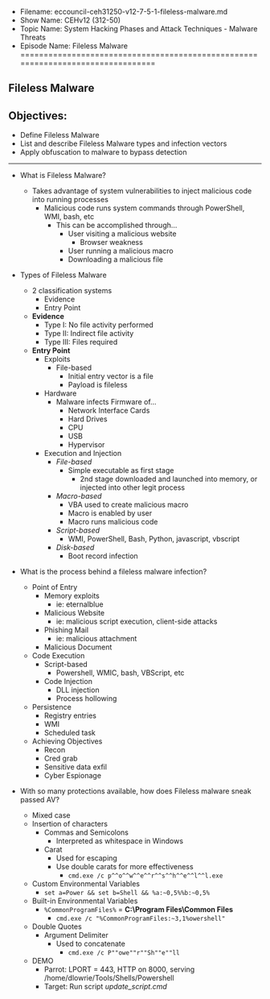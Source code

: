 - Filename: eccouncil-ceh31250-v12-7-5-1-fileless-malware.md
- Show Name: CEHv12 (312-50)
- Topic Name: System Hacking Phases and Attack Techniques - Malware Threats
- Episode Name: Fileless Malware
================================================================================


Fileless Malware
--------------------------------------------------------------------------------

Objectives:
--------------------------------------------------------------------------------
- Define Fileless Malware
- List and describe Fileless Malware types and infection vectors
- Apply obfuscation to malware to bypass detection
--------------------------------------------------------------------------------


+ What is Fileless Malware?
  - Takes advantage of system vulnerabilities to inject malicious code into
    running processes
    + Malicious code runs system commands through PowerShell, WMI, bash, etc
      - This can be accomplished through...
        + User visiting a malicious website
          - Browser weakness
        + User running a malicious macro
        + Downloading a malicious file 
+ Types of Fileless Malware
  - 2 classification systems
    + Evidence
    + Entry Point
  - **Evidence**
    + Type I: No file activity performed
    + Type II: Indirect file activity
    + Type III: Files required
  - **Entry Point**
    + Exploits
      - File-based
        + Initial entry vector is a file
        + Payload is fileless
    + Hardware
      - Malware infects Firmware of...
        + Network Interface Cards
        + Hard Drives
        + CPU
        + USB
        + Hypervisor
    + Execution and Injection
      - *File-based*
        + Simple executable as first stage
          - 2nd stage downloaded and launched into memory, or injected into
            other legit process
      - *Macro-based*
        + VBA used to create malicious macro
        + Macro is enabled by user
        + Macro runs malicious code
      - *Script-based*
        + WMI, PowerShell, Bash, Python, javascript, vbscript
      - *Disk-based*
        + Boot record infection

+ What is the process behind a fileless malware infection?
  - Point of Entry
    + Memory exploits
      - ie: eternalblue
    + Malicious Website
      - ie: malicious script execution, client-side attacks
    + Phishing Mail
      - ie: malicious attachment
    + Malicious Document
  - Code Execution
    + Script-based
      - Powershell, WMIC, bash, VBScript, etc
    + Code Injection
      - DLL injection
      - Process hollowing
  - Persistence
    + Registry entries
    + WMI
    + Scheduled task
  - Achieving Objectives
    + Recon
    + Cred grab
    + Sensitive data exfil
    + Cyber Espionage

+ With so many protections available, how does Fileless malware sneak passed
  AV?
  - Mixed case
  - Insertion of characters
    + Commas and Semicolons
      - Interpreted as whitespace in Windows
    + Carat
      - Used for escaping
      - Use double carats for more effectiveness
        + `cmd.exe /c p^^o^^w^^e^^r^^s^^h^^e^^l^^l.exe`
  - Custom Environmental Variables
    + `set a=Power && set b=Shell && %a:~0,5%%b:~0,5%`
  - Built-in Environmental Variables
    + `%CommonProgramFiles%` = **C:\\Program Files\\Common Files**
      - `cmd.exe /c "%CommonProgramFiles:~3,1%owershell"`
  - Double Quotes
    + Argument Delimiter
      - Used to concatenate
        + `cmd.exe /c P""owe""r""Sh""e""ll`
  - DEMO
    + Parrot: LPORT = 443, HTTP on 8000, serving /home/dlowrie/Tools/Shells/Powershell
    + Target: Run script *update_script.cmd*
